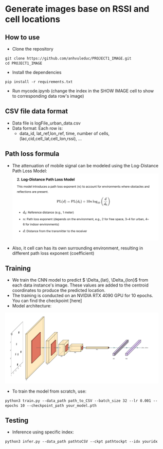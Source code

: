 # Generate images base on RSSI and cell locations

## How to use
- Clone the repository
```
git clone https://github.com/anhvuleduc/PROJECT1_IMAGE.git
cd PROJECT1_IMAGE
```

- Install the dependencies
```
pip install -r requirements.txt
```

- Run mycode.ipynb (change the index in the SHOW IMAGE cell to show to corresponding data row's image)

## CSV file data format
- Data file is logFile_urban_data.csv
- Data format: Each row is: 
   - data_id, lat_ref,lon_ref, time, number of cells, (lac,cid,cell_lat,cell_lon,rssi), ...

## Path loss formula
- The attenuation of mobile signal can be modeled using the Log-Distance Path Loss Model:  ![Alttext](./PathLoss.png)

- Also, it cell can has its own surrounding environment, resulting in different path loss exponent (coefficient)

## Training
- We train the CNN model to predict $ \Delta_{lat}, \Delta_{lon}$ from each data instance's image. These values are added to the centroid coordinates to produce the predicted location.
- The training is conducted on an NVIDIA RTX 4090 GPU for 10 epochs. You can find the checkpoint [here]
- Model architecture:

![alt text](assets/model_architecture.png)

- To train the model from scratch, use:
```
python3 train.py --data_path path_to_CSV --batch_size 32 --lr 0.001 --epochs 10 --checkpoint_path your_model.pth
```
## Testing
- Inference using specific index:
```
python3 infer.py --data_path pathtoCSV --ckpt pathtockpt --idx youridx
```